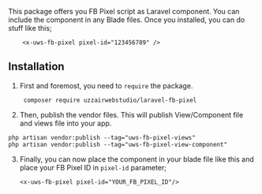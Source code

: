 This package offers you FB Pixel script as Laravel component. You can include the component in any Blade files.
Once you installed, you can do stuff like this;

```
    <x-uws-fb-pixel pixel-id="123456789" />

```

## Installation

 1. First and foremost, you need to `require` the package.
    ```
	 composer require uzzairwebstudio/laravel-fb-pixel
    
    ```

 2.  Then, publish the vendor files. This will publish View/Component file and views file into your app.
   ```
   php artisan vendor:publish --tag="uws-fb-pixel-views"
   php artisan vendor:publish --tag="uws-fb-pixel-view-component"
   
   ```
 3. Finally, you can now place the component in your blade file like this and place your FB Pixel ID in `pixel-id`   parameter;     
     ```
     <x-uws-fb-pixel pixel-id="YOUR_FB_PIXEL_ID"/>
     
     ```
